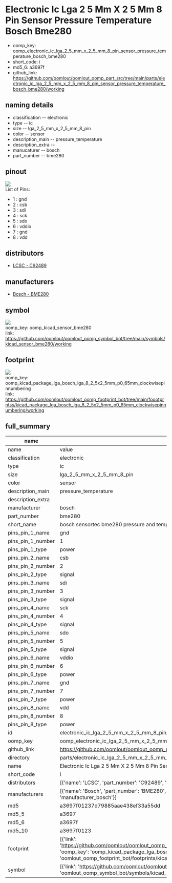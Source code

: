 # Electronic Ic Lga 2 5 Mm X 2 5 Mm 8 Pin Sensor Pressure Temperature Bosch Bme280

  
* oomp_key: oomp_electronic_ic_lga_2_5_mm_x_2_5_mm_8_pin_sensor_pressure_temperature_bosch_bme280 
* short_code: i
* md5_6: a3697f  
* github_link: https://github.com/oomlout/oomlout_oomp_part_src/tree/main/parts/electronic_ic_lga_2_5_mm_x_2_5_mm_8_pin_sensor_pressure_temperature_bosch_bme280/working  
## naming details
* classification -- electronic
* type -- ic
* size -- lga_2_5_mm_x_2_5_mm_8_pin
* color -- sensor
* description_main -- pressure_temperature
* description_extra -- 
* manucaturer -- bosch
* part_number -- bme280
## pinout
![](working_pinout_600.png)  
List of Pins:

* 1 : gnd
* 2 : csb
* 3 : sdi
* 4 : sck
* 5 : sdo
* 6 : vddio
* 7 : gnd
* 8 : vdd
## distributors
* [LCSC - C92489](https://lcsc.com/product-detail/C92489.html)  

## manufacturers
* [Bosch - BME280](https://www.bosch-sensortec.com/products/environmental-sensors/humidity-sensors-bme280/)  

## symbol

![](symbol/0/working/working_600.png)  
oomp_key: oomp_kicad_sensor_bme280  
link: https://github.com/oomlout/oomlout_oomp_symbol_bot/tree/main/symbols/kicad_sensor_bme280/working  

## footprint

![](footprint/0/working/working_600.png)  
oomp_key: oomp_kicad_package_lga_bosch_lga_8_2_5x2_5mm_p0_65mm_clockwisepinnumbering  
link: https://github.com/oomlout/oomlout_oomp_footprint_bot/tree/main/foootprntss/kicad_package_lga_bosch_lga_8_2_5x2_5mm_p0_65mm_clockwisepinnumbering/working  

## full_summary
| name | value | 
| --- | --- | 
| name | value | 
| classification | electronic | 
| type | ic | 
| size | lga_2_5_mm_x_2_5_mm_8_pin | 
| color | sensor | 
| description_main | pressure_temperature | 
| description_extra |  | 
| manufacturer | bosch | 
| part_number | bme280 | 
| short_name | bosch sensortec bme280 pressure and temperature sensor | 
| pins_pin_1_name | gnd | 
| pins_pin_1_number | 1 | 
| pins_pin_1_type | power | 
| pins_pin_2_name | csb | 
| pins_pin_2_number | 2 | 
| pins_pin_2_type | signal | 
| pins_pin_3_name | sdi | 
| pins_pin_3_number | 3 | 
| pins_pin_3_type | signal | 
| pins_pin_4_name | sck | 
| pins_pin_4_number | 4 | 
| pins_pin_4_type | signal | 
| pins_pin_5_name | sdo | 
| pins_pin_5_number | 5 | 
| pins_pin_5_type | signal | 
| pins_pin_6_name | vddio | 
| pins_pin_6_number | 6 | 
| pins_pin_6_type | power | 
| pins_pin_7_name | gnd | 
| pins_pin_7_number | 7 | 
| pins_pin_7_type | power | 
| pins_pin_8_name | vdd | 
| pins_pin_8_number | 8 | 
| pins_pin_8_type | power | 
| id | electronic_ic_lga_2_5_mm_x_2_5_mm_8_pin_sensor_pressure_temperature_bosch_bme280 | 
| oomp_key | oomp_electronic_ic_lga_2_5_mm_x_2_5_mm_8_pin_sensor_pressure_temperature_bosch_bme280 | 
| github_link | https://github.com/oomlout/oomlout_oomp_part_src/tree/main/parts/electronic_ic_lga_2_5_mm_x_2_5_mm_8_pin_sensor_pressure_temperature_bosch_bme280/working | 
| directory | parts/electronic_ic_lga_2_5_mm_x_2_5_mm_8_pin_sensor_pressure_temperature_bosch_bme280 | 
| name | Electronic Ic Lga 2 5 Mm X 2 5 Mm 8 Pin Sensor Pressure Temperature Bosch Bme280 | 
| short_code | i | 
| distributors | [{'name': 'LCSC', 'part_number': 'C92489', 'link': 'https://lcsc.com/product-detail/C92489.html', 'id': 'distributor_lcsc'}] | 
| manufacturers | [{'name': 'Bosch', 'part_number': 'BME280', 'link': 'https://www.bosch-sensortec.com/products/environmental-sensors/humidity-sensors-bme280/', 'id': 'manufacturer_bosch'}] | 
| md5 | a3697f01237d79885aae438ef33a55dd | 
| md5_5 | a3697 | 
| md5_6 | a3697f | 
| md5_10 | a3697f0123 | 
| footprint | [{'link': 'https://github.com/oomlout/oomlout_oomp_footprint_bot/tree/main/foootprntss/kicad_package_lga_bosch_lga_8_2_5x2_5mm_p0_65mm_clockwisepinnumbering', 'oomp_key': 'oomp_kicad_package_lga_bosch_lga_8_2_5x2_5mm_p0_65mm_clockwisepinnumbering', 'directory': 'oomlout_oomp_footprint_bot/footprints/kicad_package_lga_bosch_lga_8_2_5x2_5mm_p0_65mm_clockwisepinnumbering//working/working.kicad_mod'}] | 
| symbol | [{'link': 'https://github.com/oomlout/oomlout_oomp_symbol_bot/tree/main/symbols/kicad_sensor_bme280', 'oomp_key': 'oomp_kicad_sensor_bme280', 'directory': 'oomlout_oomp_symbol_bot/symbols/kicad_sensor_bme280//working/working.kicad_sym'}] | 
